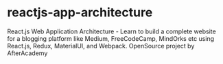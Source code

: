 # reactjs-app-architecture
React.js Web Application Architecture - Learn to build a complete website for a blogging platform like Medium, FreeCodeCamp, MindOrks etc using React.js, Redux, MaterialUI, and Webpack. OpenSource project by AfterAcademy
